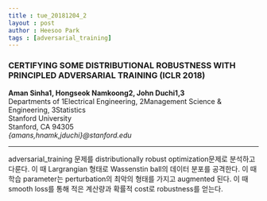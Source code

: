 ```yaml
---
title : tue_20181204_2
layout : post
author : Heesoo Park
tags : [adversarial_training]
---
```


<h3>CERTIFYING SOME DISTRIBUTIONAL ROBUSTNESS
WITH PRINCIPLED ADVERSARIAL TRAINING (ICLR 2018)</h3>


<p>

<b>Aman Sinha1, Hongseok Namkoong2, John Duchi1,3</b><Br/>
Departments of 1Electrical Engineering, 2Management Science & Engineering, 3Statistics<br/>
Stanford University<br/>
Stanford, CA 94305<br/>
<em>{amans,hnamk,jduchi}@stanford.edu</em>









</p>

<hr />
<p>
adversarial_training 문제를 distributionally robust optimization문제로 분석하고 다룬다. 이 때 Largrangian 형태로 Wassenstin ball의 데이터 분포를 공격한다. 이 때 학습 parameter는 perturbation의 최악의 형태를 가지고 augmented 된다. 이 때 smooth loss를 통해 적은 계산량과 확률적 cost로 robustness를 얻는다.
</p>
